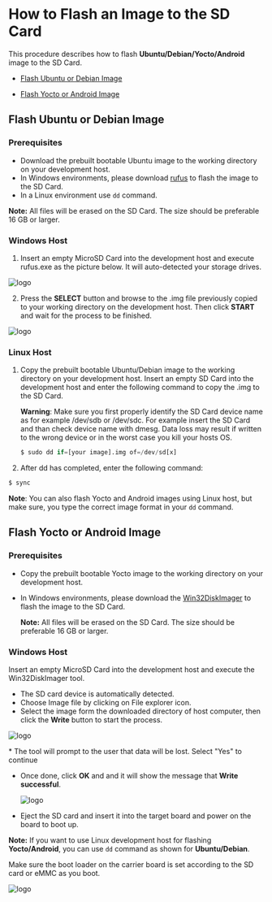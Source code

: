 <div class = "bullets">

# How to Flash an Image to the SD Card
This procedure describes how to flash **Ubuntu/Debian/Yocto/Android** image to the SD Card.

* [Flash Ubuntu or Debian Image](#Flash-Ubuntu-or-Debian-Image)

* [Flash Yocto or Android Image](#Flash-Yocto-or-Android-Image)    

## Flash Ubuntu or Debian Image

### Prerequisites

- Download the prebuilt bootable Ubuntu image to the working directory on your development host.
- In Windows environments, please download [rufus](https://rufus.ie/) to flash the image to the SD Card.
- In a Linux environment use ``` dd ``` command.

 **Note:** All files will be erased on the SD Card. The size should be preferable 16 GB or larger. 

### Windows Host

1. Insert an empty MicroSD Card into the development host and execute rufus.exe as the picture below. It will auto-detected your storage drives.

<img src="HowToFlashImageSD.assets\rufus_1.png" alt="logo" style="zoom:100%; margin-left: auto; margin-right: auto; display: block;" />

2. Press the **SELECT** button and browse to the .img file previously copied to your working directory on the development host. Then click **START** and wait for the process to be finished.

<img src="HowToFlashImageSD.assets\rufus_2.png" alt="logo" style="zoom:100%; margin-left: auto; margin-right: auto; display: block;" />

### Linux Host

1. Copy the prebuilt bootable Ubuntu/Debian image to the working directory on your development host. Insert an empty SD Card into the development host and enter the following command to copy the .img to the SD Card.

   **Warning**: Make sure you first properly identify the SD Card device name as for example /dev/sdb or /dev/sdc. For example insert the SD Card and than check device name with dmesg. Data loss may result if written to the wrong device or in the worst case you kill your hosts OS.

   ```python
   $ sudo dd if=[your image].img of=/dev/sd[x]
   ```

2. After dd has completed, enter the following command:


  ```python
  $ sync
  ```
**Note**: You can also flash Yocto and Android images using Linux host, but make sure, you type the correct image format in your ``` dd ``` command.

## Flash Yocto or Android Image

### Prerequisites

- Copy the prebuilt bootable Yocto image to the working directory on your development host.

- In Windows environments, please download the [Win32DiskImager](https://win32diskimager.download/) to flash the image to the SD Card.

  **Note:** All files will be erased on the SD Card. The size should be preferable 16 GB or larger.

### Windows Host

Insert an empty MicroSD Card into the development host and execute the Win32DiskImager tool.

- The SD card device is automatically detected.
- Choose Image file by clicking on File explorer icon.
- Select the image form the downloaded directory of host computer, then click the **Write** button to start the process.


<img src="HowToFlashImageSD.assets\win32_1.PNG" alt="logo" style="zoom:100%; margin-left: auto; margin-right: auto; display: block;" />

\* The tool will prompt to the user that data will be lost. Select "Yes" to continue

- Once done, click **OK** and and it will show the message that **Write successful**.

  <img src="HowToFlashImageSD.assets\win32_2.PNG" alt="logo" style="zoom:100%; margin-left: auto; margin-right: auto; display: block;" />

- Eject the SD card and insert it into the target board and power on the board to boot up.

**Note:** If you want to use Linux development host for flashing **Yocto/Android**, you can use ``` dd ``` command as shown for **Ubuntu/Debian**.

Make sure the boot loader on the carrier board is set according to the SD card or eMMC as you boot.

<img src="HowToFlashImageSD.assets\Boot_loader.PNG" alt="logo" style="zoom:100%; margin-left: auto; margin-right: auto; display: block;" />


</div> 